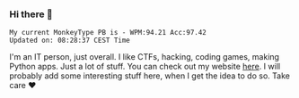 ### Hi there 👋
<!-- PB START -->
```
My current MonkeyType PB is - WPM:94.21 Acc:97.42
Updated on: 08:28:37 CEST Time
```
<!-- PB END -->
I'm an IT person, just overall. I like CTFs, hacking, coding games, making Python apps. Just a lot of stuff.
You can check out my website [here](https://skill3472.github.io/).
I will probably add some interesting stuff here, when I get the idea to do so. Take care ❤️
